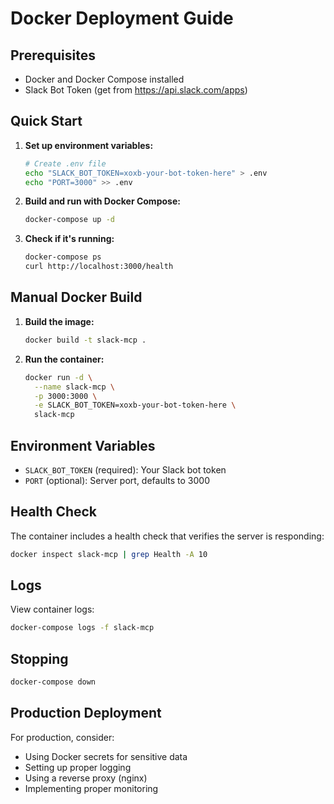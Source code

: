 # Docker Deployment Guide

## Prerequisites

- Docker and Docker Compose installed
- Slack Bot Token (get from https://api.slack.com/apps)

## Quick Start

1. **Set up environment variables:**

   ```bash
   # Create .env file
   echo "SLACK_BOT_TOKEN=xoxb-your-bot-token-here" > .env
   echo "PORT=3000" >> .env
   ```

2. **Build and run with Docker Compose:**

   ```bash
   docker-compose up -d
   ```

3. **Check if it's running:**
   ```bash
   docker-compose ps
   curl http://localhost:3000/health
   ```

## Manual Docker Build

1. **Build the image:**

   ```bash
   docker build -t slack-mcp .
   ```

2. **Run the container:**
   ```bash
   docker run -d \
     --name slack-mcp \
     -p 3000:3000 \
     -e SLACK_BOT_TOKEN=xoxb-your-bot-token-here \
     slack-mcp
   ```

## Environment Variables

- `SLACK_BOT_TOKEN` (required): Your Slack bot token
- `PORT` (optional): Server port, defaults to 3000

## Health Check

The container includes a health check that verifies the server is responding:

```bash
docker inspect slack-mcp | grep Health -A 10
```

## Logs

View container logs:

```bash
docker-compose logs -f slack-mcp
```

## Stopping

```bash
docker-compose down
```

## Production Deployment

For production, consider:

- Using Docker secrets for sensitive data
- Setting up proper logging
- Using a reverse proxy (nginx)
- Implementing proper monitoring
